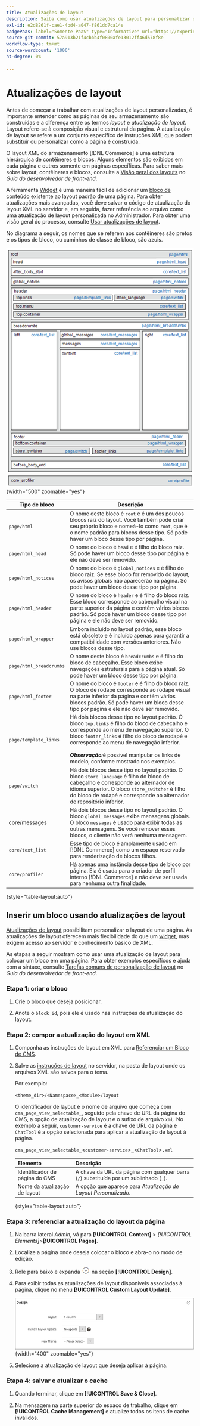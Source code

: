 ```yaml
---
title: Atualizações de layout
description: Saiba como usar atualizações de layout para personalizar o layout de uma página.
exl-id: e2d8261f-cae1-4bd4-a047-f861dd7ca14e
badgePaas: label="Somente PaaS" type="Informative" url="https://experienceleague.adobe.com/en/docs/commerce/user-guides/product-solutions" tooltip="Aplica-se somente a projetos do Adobe Commerce na nuvem (infraestrutura do PaaS gerenciada pela Adobe) e a projetos locais."
source-git-commit: 57a913b21f4cbbb4f0800afe13012ff46d578f8e
workflow-type: tm+mt
source-wordcount: '1006'
ht-degree: 0%

---
```


# Atualizações de layout

Antes de começar a trabalhar com atualizações de layout personalizadas, é importante entender como as páginas de seu armazenamento são construídas e a diferença entre os termos *layout* e *atualização de layout*. Layout refere-se à composição visual e estrutural da página. A atualização de layout se refere a um conjunto específico de instruções XML que podem substituir ou personalizar como a página é construída.

O layout XML do armazenamento [!DNL Commerce] é uma estrutura hierárquica de contêineres e blocos. Alguns elementos são exibidos em cada página e outros somente em páginas específicas. Para saber mais sobre layout, contêineres e blocos, consulte a [Visão geral dos layouts](https://developer.adobe.com/commerce/frontend-core/guide/layouts/) no _Guia do desenvolvedor de front-end_.

A ferramenta [Widget](widgets.md) é uma maneira fácil de adicionar um [bloco de conteúdo](blocks.md) existente ao layout padrão de uma página. Para obter atualizações mais avançadas, você deve salvar o código de atualização do layout XML no servidor e, em seguida, fazer referência ao arquivo como uma atualização de layout personalizada no Administrador. Para obter uma visão geral do processo, consulte [Usar atualizações de layout](layout-updates.md#place-a-block-using-layout-updates).

No diagrama a seguir, os nomes que se referem aos contêineres são pretos e os tipos de bloco, ou caminhos de classe de bloco, são azuis.

![Diagrama de layout de bloco padrão](./assets/page-layout-default.png){width="500" zoomable="yes"}

| Tipo de bloco | Descrição |
|--- |--- |
| `page/html` | O nome deste bloco é `root` e é um dos poucos blocos raiz do layout. Você também pode criar seu próprio bloco e nomeá-lo como `root`, que é o nome padrão para blocos desse tipo. Só pode haver um bloco desse tipo por página. |
| `page/html_head` | O nome do bloco é `head` e é filho do bloco raiz. Só pode haver um bloco desse tipo por página e ele não deve ser removido. |
| `page/html_notices` | O nome do bloco é `global_notices` e é filho do bloco raiz. Se esse bloco for removido do layout, os avisos globais não aparecerão na página. Só pode haver um bloco desse tipo por página. |
| `page/html_header` | O nome do bloco é `header` e é filho do bloco raiz. Esse bloco corresponde ao cabeçalho visual na parte superior da página e contém vários blocos padrão. Só pode haver um bloco desse tipo por página e ele não deve ser removido. |
| `page/html_wrapper` | Embora incluído no layout padrão, esse bloco está obsoleto e é incluído apenas para garantir a compatibilidade com versões anteriores. Não use blocos desse tipo. |
| `page/html_breadcrumbs` | O nome deste bloco é `breadcrumbs` e é filho do bloco de cabeçalho. Esse bloco exibe navegações estruturais para a página atual. Só pode haver um bloco desse tipo por página. |
| `page/html_footer` | O nome do bloco é `footer` e é filho do bloco raiz. O bloco de rodapé corresponde ao rodapé visual na parte inferior da página e contém vários blocos padrão. Só pode haver um bloco desse tipo por página e ele não deve ser removido. |
| `page/template_links` | Há dois blocos desse tipo no layout padrão. O bloco `top.links` é filho do bloco de cabeçalho e corresponde ao menu de navegação superior. O bloco `footer_links` é filho do bloco de rodapé e corresponde ao menu de navegação inferior. <br/><br/>**_Observação:_**&#x200B;é possível manipular os links de modelo, conforme mostrado nos exemplos. |
| `page/switch` | Há dois blocos desse tipo no layout padrão. O bloco `store_language` é filho do bloco de cabeçalho e corresponde ao alternador de idioma superior. O bloco `store_switcher` é filho do bloco de rodapé e corresponde ao alternador de repositório inferior. |
| core/messages | Há dois blocos desse tipo no layout padrão. O bloco `global_messages` exibe mensagens globais. O bloco `messages` é usado para exibir todas as outras mensagens. Se você remover esses blocos, o cliente não verá nenhuma mensagem. |
| `core/text_list` | Esse tipo de bloco é amplamente usado em [!DNL Commerce] como um espaço reservado para renderização de blocos filhos. |
| `core/profiler` | Há apenas uma instância desse tipo de bloco por página. Ela é usada para o criador de perfil interno [!DNL Commerce] e não deve ser usada para nenhuma outra finalidade. |

{style="table-layout:auto"}

## Inserir um bloco usando atualizações de layout

[Atualizações de layout](layout-updates.md) possibilitam personalizar o layout de uma página. As atualizações de layout oferecem mais flexibilidade do que um [widget](widgets.md), mas exigem acesso ao servidor e conhecimento básico de XML.

As etapas a seguir mostram como usar uma atualização de layout para colocar um bloco em uma página. Para obter exemplos específicos e ajuda com a sintaxe, consulte [Tarefas comuns de personalização de layout](https://developer.adobe.com/commerce/frontend-core/guide/layouts/) no _Guia do desenvolvedor de front-end_.

### Etapa 1: criar o bloco

1. Crie o [bloco](block-add.md) que deseja posicionar.

1. Anote o `block_id`, pois ele é usado nas instruções de atualização do layout.

### Etapa 2: compor a atualização do layout em XML

1. Componha as instruções de layout em XML para [Referenciar um Bloco de CMS](https://developer.adobe.com/commerce/frontend-core/guide/layouts/xml-manage/).

1. Salve as [instruções de layout](https://developer.adobe.com/commerce/frontend-core/guide/layouts/xml-instructions/) no servidor, na pasta de layout onde os arquivos XML são salvos para o tema.

   Por exemplo:

   `<theme_dir>/<Namespace>_<Module>/layout`

   O identificador de layout é o nome de arquivo que começa com `cms_page_view_selectable_`, seguido pela chave de URL da página do CMS, a opção de atualização de layout e o sufixo de arquivo `xml`. No exemplo a seguir, `customer-service` é a chave de URL da página e `ChatTool` é a opção selecionada para aplicar a atualização de layout à página.

   `cms_page_view_selectable_`&lt;`customer-service`>`_`&lt;`ChatTool`>`.xml`

   | Elemento | Descrição |
   |--- |--- |
   | Identificador de página do CMS | A chave da URL da página com qualquer barra (`/`) substituída por um sublinhado (`_`). |
   | Nome da atualização de layout | A opção que aparece para _Atualização de Layout Personalizado_. |

   {style="table-layout:auto"}

### Etapa 3: referenciar a atualização do layout da página

1. Na barra lateral _Admin_, vá para **[!UICONTROL Content]** > _[!UICONTROL Elements]_>**[!UICONTROL Pages]**.

1. Localize a página onde deseja colocar o bloco e abra-o no modo de edição.

1. Role para baixo e expanda ![Seletor de expansão](../assets/icon-display-expand.png) na seção **[!UICONTROL Design]**.

1. Para exibir todas as atualizações de layout disponíveis associadas à página, clique no menu **[!UICONTROL Custom Layout Update]**.

   ![Lista de Atualizações de Layout Personalizado](./assets/page-design-custom-layout-update.png){width="400" zoomable="yes"}

1. Selecione a atualização de layout que deseja aplicar à página.

### Etapa 4: salvar e atualizar o cache

1. Quando terminar, clique em **[!UICONTROL Save & Close]**.

1. Na mensagem na parte superior do espaço de trabalho, clique em **[!UICONTROL Cache Management]** e atualize todos os itens de cache inválidos.
